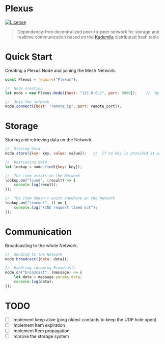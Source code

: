 Plexus
===
[![License](https://img.shields.io/github/license/Nephys/plexus)](https://github.com/Nephys/plexus/blob/main/LICENSE)

>Dependency-free decentralized peer-to-peer network for storage and realtime communication based on the [Kademlia](http://www.scs.stanford.edu/~dm/home/papers/kpos.pdf) distributed hash table

# Quick Start
Creating a Plexus Node and joining the Mesh Network.
```js
const Plexus = require("Plexus");

//  Node creation
let node = new Plexus.Node({host: "127.0.0.1", port: 8080});    //  By default the host and port are 127.0.0.1:8080

//  Join the network
node.connect({host: "remote_ip", port: remote_port});
```

# Storage
Storing and retrieving data on the Network.
```js
//  Storing data
node.store({key: key, value: value});   //  If no key is provided it will default to the hash of the value stored

//  Retrieving data
let lookup = node.find({key: key});

//  The item exists on the Network
lookup.on("found", (result) => {
    console.log(result);
});

//  The item doesn't exist anywhere on the Network
lookup.on("timeout", () => {
    console.log("FIND request timed out");
});
```

# Communication
Broadcasting to the whole Network.
```js
//  Sendind to the Network
node.broadcast({data: data});

//  Handling incoming Broadcasts
node.on("broadcast", (message) => {
    let data = message.params.data;
    console.log(data);
});
```
# TODO
- [ ] Implement keep alive (ping oldest contacts to keep the UDP hole open)
- [ ] Implement Item expiration
- [ ] Implement Item propagation
- [ ] Improve the storage system